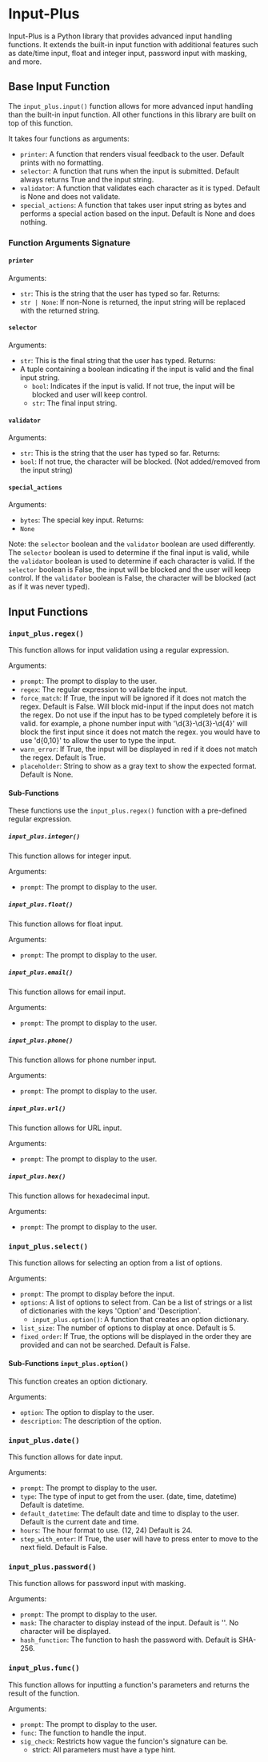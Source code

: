 # Input-Plus

Input-Plus is a Python library that provides advanced input handling functions. It extends the built-in input function with additional features such as date/time input, float and integer input, password input with masking, and more.

## Base Input Function

The `input_plus.input()` function allows for more advanced input handling than the built-in input function. All other functions in this library are built on top of this function.

It takes four functions as arguments:
- `printer`: A function that renders visual feedback to the user. Default prints with no formatting.
- `selector`: A function that runs when the input is submitted. Default always returns True and the input string.
- `validator`: A function that validates each character as it is typed. Default is None and does not validate.
- `special_actions`: A function that takes user input string as bytes and performs a special action based on the input. Default is None and does nothing.

### Function Arguments Signature

#### `printer`
Arguments:
- `str`: This is the string that the user has typed so far.
Returns:
- `str | None`: If non-None is returned, the input string will be replaced with the returned string.

#### `selector`
Arguments:
- `str`: This is the final string that the user has typed.
Returns:
- A tuple containing a boolean indicating if the input is valid and the final input string.
  - `bool`: Indicates if the input is valid. If not true, the input will be blocked and user will keep control.
  - `str`: The final input string.

#### `validator`
Arguments:
- `str`: This is the string that the user has typed so far.
Returns:
- `bool`: If not true, the character will be blocked. (Not added/removed from the input string)

#### `special_actions`
Arguments:
- `bytes`: The special key input.
Returns:
- `None`

Note: the `selector` boolean and the `validator` boolean are used differently. The `selector` boolean is used to determine if the final input is valid, while the `validator` boolean is used to determine if each character is valid. If the `selector` boolean is False, the input will be blocked and the user will keep control. If the `validator` boolean is False, the character will be blocked (act as if it was never typed).

## Input Functions

### `input_plus.regex()`

This function allows for input validation using a regular expression.

Arguments:
- `prompt`: The prompt to display to the user.
- `regex`: The regular expression to validate the input.
- `force_match`: If True, the input will be ignored if it does not match the regex. Default is False.
    Will block mid-input if the input does not match the regex. Do not use if the input has to be typed completely before it is valid.
    for example, a phone number input with '\d{3}-\d{3}-\d{4}' will block the first input since it does not match the regex. you would have to use 'd{0,10}' to allow the user to type the input.
- `warn_error`: If True, the input will be displayed in red if it does not match the regex. Default is True.
- `placeholder`: String to show as a gray text to show the expected format. Default is None.

#### Sub-Functions

These functions use the `input_plus.regex()` function with a pre-defined regular expression.

##### `input_plus.integer()`

This function allows for integer input.

Arguments:
- `prompt`: The prompt to display to the user.

##### `input_plus.float()`

This function allows for float input.

Arguments:
- `prompt`: The prompt to display to the user.

##### `input_plus.email()`

This function allows for email input.

Arguments:
- `prompt`: The prompt to display to the user.

##### `input_plus.phone()`

This function allows for phone number input.

Arguments:
- `prompt`: The prompt to display to the user.

##### `input_plus.url()`

This function allows for URL input.

Arguments:
- `prompt`: The prompt to display to the user.

##### `input_plus.hex()`

This function allows for hexadecimal input.

Arguments:
- `prompt`: The prompt to display to the user.

### `input_plus.select()`

This function allows for selecting an option from a list of options.

Arguments:
- `prompt`: The prompt to display before the input.
- `options`: A list of options to select from. Can be a list of strings or a list of dictionaries with the keys 'Option' and 'Description'.
    - `input_plus.option()`: A function that creates an option dictionary.
- `list_size`: The number of options to display at once. Default is 5.
- `fixed_order`: If True, the options will be displayed in the order they are provided and can not be searched. Default is False.

#### Sub-Functions `input_plus.option()`

This function creates an option dictionary.

Arguments:
- `option`: The option to display to the user.
- `description`: The description of the option.

### `input_plus.date()`

This function allows for date input.

Arguments:
- `prompt`: The prompt to display to the user.
- `type`: The type of input to get from the user. (date, time, datetime) Default is datetime.
- `default_datetime`: The default date and time to display to the user. Default is the current date and time.
- `hours`: The hour format to use. (12, 24) Default is 24.
- `step_with_enter`: If True, the user will have to press enter to move to the next field. Default is False.

### `input_plus.password()`

This function allows for password input with masking.

Arguments:
- `prompt`: The prompt to display to the user.
- `mask`: The character to display instead of the input. Default is ''. No character will be displayed.
- `hash_function`: The function to hash the password with. Default is SHA-256.

### `input_plus.func()`

This function allows for inputting a function's parameters and returns the result of the function.

Arguments:
- `prompt`: The prompt to display to the user.
- `func`: The function to handle the input.
- `sig_check`: Restricts how vague the funcion's signature can be.
    - strict: All parameters must have a type hint.